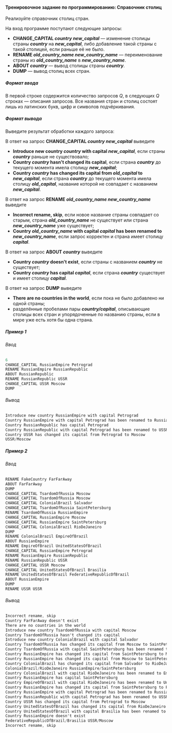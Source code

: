 #### Тренировочное задание по программированию: Справочник столиц ####

Реализуйте справочник столиц стран.

На вход программе поступают следующие запросы:

* **CHANGE_CAPITAL *country new_capital*** — изменение столицы страны ***country*** на ***new_capital***, либо добавление такой страны с такой столицей, если раньше её не было.
* **RENAME *old_country_name new_country_name*** — переименование страны из ***old_country_name*** в ***new_country_name***.
* **ABOUT *country*** — вывод столицы страны ***country***.
* **DUMP** — вывод столиц всех стран.

##### Формат ввода #####
В первой строке содержится количество запросов *Q*, в следующих *Q* строках — описания запросов. Все названия стран и столиц состоят лишь из латинских букв, цифр и символов подчёркивания.

##### Формат вывода #####
Выведите результат обработки каждого запроса:

В ответ на запрос **CHANGE_CAPITAL *country* *new_capital*** выведите

* **Introduce new country *country* with capital *new_capital***, если страны ***country*** раньше не существовало;
* **Country *country* hasn't changed its capital**, если страна ***country*** до текущего момента имела столицу ***new_capital***;
* **Country *country* has changed its capital from *old_capital* to *new_capital***, если страна ***country*** до текущего момента имела столицу ***old_capital***, название которой не совпадает с названием ***new_capital***.

В ответ на запрос **RENAME *old_country_name* *new_country_name*** выведите

* **Incorrect rename, skip**, если новое название страны совпадает со старым, страна ***old_country_name*** не существует или страна ***new_country_name*** уже существует;
* **Country *old_country_name* with capital *capital* has been renamed to *new_country_name***, если запрос корректен и страна имеет столицу ***capital***.

В ответ на запрос **ABOUT *country*** выведите

* **Country *country* doesn't exist**, если страны с названием ***country*** не существует;
* **Country *country* has capital *capital***, если страна ***country*** существует и имеет столицу ***capital***.

В ответ на запрос **DUMP** выведите

* **There are no countries in the world**, если пока не было добавлено ни одной страны;
* разделённые пробелами пары ***country/capital***, описывающие столицы всех стран и упорядоченные по названию страны, если в мире уже есть хотя бы одна страна.

##### Пример 1 #####
###### Ввод ######
```objectivec
6
CHANGE_CAPITAL RussianEmpire Petrograd
RENAME RussianEmpire RussianRepublic
ABOUT RussianRepublic
RENAME RussianRepublic USSR
CHANGE_CAPITAL USSR Moscow
DUMP
```

###### Вывод ######
```objectivec
Introduce new country RussianEmpire with capital Petrograd
Country RussianEmpire with capital Petrograd has been renamed to RussianRepublic
Country RussianRepublic has capital Petrograd
Country RussianRepublic with capital Petrograd has been renamed to USSR
Country USSR has changed its capital from Petrograd to Moscow
USSR/Moscow
```
##### Пример 2 #####
###### Ввод ######
```objectivec
RENAME FakeCountry FarFarAway
ABOUT FarFarAway
DUMP
CHANGE_CAPITAL TsardomOfRussia Moscow
CHANGE_CAPITAL TsardomOfRussia Moscow
CHANGE_CAPITAL ColonialBrazil Salvador
CHANGE_CAPITAL TsardomOfRussia SaintPetersburg
RENAME TsardomOfRussia RussianEmpire
CHANGE_CAPITAL RussianEmpire Moscow
CHANGE_CAPITAL RussianEmpire SaintPetersburg
CHANGE_CAPITAL ColonialBrazil RioDeJaneiro
DUMP
RENAME ColonialBrazil EmpireOfBrazil
ABOUT RussianEmpire
RENAME EmpireOfBrazil UnitedStatesOfBrazil
CHANGE_CAPITAL RussianEmpire Petrograd
RENAME RussianEmpire RussianRepublic
RENAME RussianRepublic USSR
CHANGE_CAPITAL USSR Moscow
CHANGE_CAPITAL UnitedStatesOfBrazil Brasilia
RENAME UnitedStatesOfBrazil FederativeRepublicOfBrazil
ABOUT RussianEmpire
DUMP
RENAME USSR USSR
```

###### Вывод ######
```objectivec
Incorrect rename, skip
Country FarFarAway doesn't exist
There are no countries in the world
Introduce new country TsardomOfRussia with capital Moscow
Country TsardomOfRussia hasn't changed its capital
Introduce new country ColonialBrazil with capital Salvador
Country TsardomOfRussia has changed its capital from Moscow to SaintPetersburg
Country TsardomOfRussia with capital SaintPetersburg has been renamed to RussianEmpire
Country RussianEmpire has changed its capital from SaintPetersburg to Moscow
Country RussianEmpire has changed its capital from Moscow to SaintPetersburg
Country ColonialBrazil has changed its capital from Salvador to RioDeJaneiro
ColonialBrazil/RioDeJaneiro RussianEmpire/SaintPetersburg
Country ColonialBrazil with capital RioDeJaneiro has been renamed to EmpireOfBrazil
Country RussianEmpire has capital SaintPetersburg
Country EmpireOfBrazil with capital RioDeJaneiro has been renamed to UnitedStatesOfBrazil
Country RussianEmpire has changed its capital from SaintPetersburg to Petrograd
Country RussianEmpire with capital Petrograd has been renamed to RussianRepublic
Country RussianRepublic with capital Petrograd has been renamed to USSR
Country USSR has changed its capital from Petrograd to Moscow
Country UnitedStatesOfBrazil has changed its capital from RioDeJaneiro to Brasilia
Country UnitedStatesOfBrazil with capital Brasilia has been renamed to FederativeRepublicOfBrazil
Country RussianEmpire doesn't exist
FederativeRepublicOfBrazil/Brasilia USSR/Moscow
Incorrect rename, skip
```